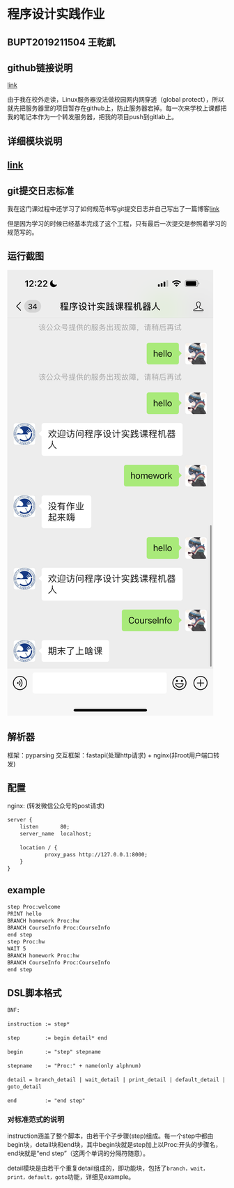 # 程序设计实践作业

## BUPT2019211504 王乾凱

## github链接说明

[link](https://github.com/kguniverse/wechat-robot)

由于我在校外走读，Linux服务器没法做校园网内网穿透（global protect），所以就先把服务器里的项目暂存在github上，防止服务器宕掉。每一次来学校上课都把我的笔记本作为一个转发服务器，把我的项目push到gitlab上。

## 详细模块说明

## [link](asset/README.md)

## git提交日志标准

我在这门课过程中还学习了如何规范书写git提交日志并自己写出了一篇博客[link](https://blog.kger.io/2021/12/21/git-commit-format/)

但是因为学习的时候已经基本完成了这个工程，只有最后一次提交是参照着学习的规范写的。

## 运行截图

![1](asset/docs/IMG_0412.PNG)

## 解析器

框架：pyparsing
交互框架：fastapi(处理http请求) + nginx(非root用户端口转发)

## 配置

nginx:
(转发微信公众号的post请求)
```
server {
    listen       80;
    server_name  localhost;

    location / {
            proxy_pass http://127.0.0.1:8000;
    }
}
```

## example

```
step Proc:welcome
PRINT hello
BRANCH homework Proc:hw
BRANCH CourseInfo Proc:CourseInfo
end step
step Proc:hw
WAIT 5
BRANCH homework Proc:hw
BRANCH CourseInfo Proc:CourseInfo
end step
```

## DSL脚本格式

```
BNF:

instruction := step*

step        := begin detail* end

begin       := "step" stepname

stepname    := "Proc:" + name(only alphnum)

detail = branch_detail | wait_detail | print_detail | default_detail | goto_detail

end         := "end step"
```

### 对标准范式的说明

instruction涵盖了整个脚本，由若干个子步骤(step)组成。每一个step中都由begin块，detail块和end块，其中begin块就是step加上以Proc:开头的步骤名，end块就是“end step”（这两个单词的分隔符随意）。

detail模块是由若干个重复detail组成的，即功能块，包括了``branch，wait，print，default，goto``功能，详细见example。